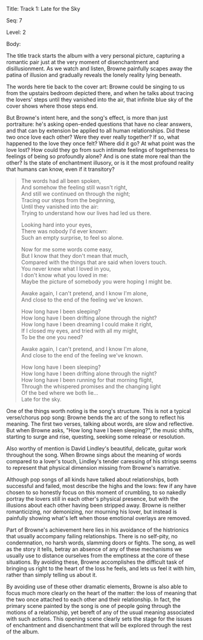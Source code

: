 Title:  Track 1: Late for the Sky

Seq:    7

Level:  2

Body: 

The title track starts the album with a very personal picture, capturing a romantic pair just at the very moment of disenchantment and disillusionment. As we watch and listen, Browne painfully scapes away the patina of illusion and gradually reveals the lonely reality lying beneath. 

The words here tie back to the cover art: Browne could be singing to us from the upstairs bedroom depicted there, and when he talks about tracing the lovers' steps until they vanished into the air, that infinite blue sky of the cover shows where those steps end.

But Browne's intent here, and the song's effect, is more than just portraiture: he's asking open-ended questions that have no clear answers, and that can by extension be applied to all human relationships. Did these two once love each other? Were they ever really together? If so, what happened to the love they once felt? Where did it go? At what point was the love lost? How could they go from such intimate feelings of togetherness to feelings of being so profoundly alone?  And is one state more real than the other? Is the state of enchantment illusory, or is it the most profound reality that humans can know, even if it transitory? 

> The words had all been spoken,  
> And somehow the feeling still wasn't right,  
> And still we continued on through the night;  
> Tracing our steps from the beginning,  
> Until they vanished into the air:  
> Trying to understand how our lives had led us there.
> 
> Looking hard into your eyes,  
> There was nobody I'd ever known:  
> Such an empty surprise, to feel so alone.
> 
> Now for me some words come easy,  
> But I know that they don't mean that much,  
> Compared with the things that are said when lovers touch.  
> You never knew what I loved in you,  
> I don't know what you loved in me:  
> Maybe the picture of somebody you were hoping I might be.
>
> Awake again, I can't pretend, and I know I'm alone,  
> And close to the end of the feeling we've known.
> 
> How long have I been sleeping?  
> How long have I been drifting alone through the night?  
> How long have I been dreaming I could make it right,  
> If I closed my eyes, and tried with all my might,  
> To be the one you need?
>
> Awake again, I can't pretend, and I know I'm alone,  
> And close to the end of the feeling we've known.
>
> How long have I been sleeping?  
> How long have I been drifting alone through the night?  
> How long have I been running for that morning flight,  
> Through the whispered promises and the changing light  
> Of the bed where we both lie...  
> Late for the sky.

One of the things worth noting is the song's structure. This is not a typical verse/chorus pop song: Browne bends the arc of the song to reflect his meaning. The first two verses, talking about words, are slow and reflective. But when Browne asks, "How long have I been sleeping?", the music shifts, starting to surge and rise, questing, seeking some release or resolution.  

Also worthy of mention is David Lindley's beautiful, delicate, guitar work throughout the song. When Browne sings about the meaning of words compared to a lover's touch, Lindley's tender caressing of his strings seems to represent that physical dimension missing from Browne's narrative. 

Although pop songs of all kinds have talked about relationships, both successful and failed, most describe the highs and the lows: few if any have chosen to so honestly focus on this moment of crumbling, to so nakedly portray the lovers still in each other's physical presence, but with the illusions about each other having been stripped away. Browne is neither romanticizing, nor demonizing, nor mourning his lover, but instead is painfully showing what's left when those emotional overlays are removed.  

Part of Browne's achievement here lies in his avoidance of the histrionics that usually accompany failing relationships. There is no self-pity, no condemnation, no harsh words, slamming doors or fights. The song, as well as the story it tells, betray an absence of any of these mechanisms we usually use to distance ourselves from the emptiness at the core of these situations. By avoiding these, Browne accomplishes the difficult task of bringing us right to the heart of the loss he feels, and lets us feel it with him, rather than simply telling us about it.

By avoiding use of these other dramatic elements, Browne is also able to focus much more clearly on the heart of the matter: the loss of meaning that the two once attached to each other and their relationship. In fact, the primary scene painted by the song is one of people going through the motions of a relationship, yet bereft of any of the usual meaning associated with such actions. This opening scene clearly sets the stage for the issues of enchantment and disenchantment that will be explored through the rest of the album.
